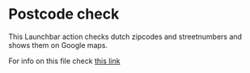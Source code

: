 Postcode check
==============

This Launchbar action checks dutch zipcodes and streetnumbers and shows them on Google maps.

For info on this file check [this link](http://www.bytedash.com/launchbar/)
